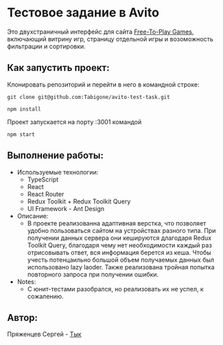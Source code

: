 # Тестовое задание в Avito

Это двухстраничный интерфейс для сайта [Free-To-Play Games](https://www.freetogame.com/), включающий витрину игр, страницу отдельной игры и возоможность фильтрации и сортировки.

## Как запустить проект:

Клонировать репозиторий и перейти в него в командной строке:
```
git clone git@github.com:Tabigone/avito-test-task.git
```
```
npm install
```
Проект запускается на порту :3001 командой
```
npm start
```

## Выполнение работы:
- Используемые технологии:
    - TypeScript
    - React 
    - React Router
    - Redux Toolkit + Redux Toolkit Query
    - UI Framework - Ant Design
- Описание:
    - В проекте реализованна адаптивная верстка, что позволяет удобно пользоваться сайтом на устройствах разного типа. При получении данных сервера они кешируются длагодаря Redux Toolkit Query, благодаря чему нет необходимости каждый раз отрисовывать ответ, вся информация берется из кеша. Чтобы учесть потенцаильно большой объем получаемых данных был использовано lazy laoder. Также реализована тройная попытка повторного запроса при получении ошибки. 
- Notes:
    - С юнит-тестами разобрался, но реализовать их не успел, к сожалению.

## Автор:
Пряженцев Сергей - [Тык](https://t.me/Tabigone)



